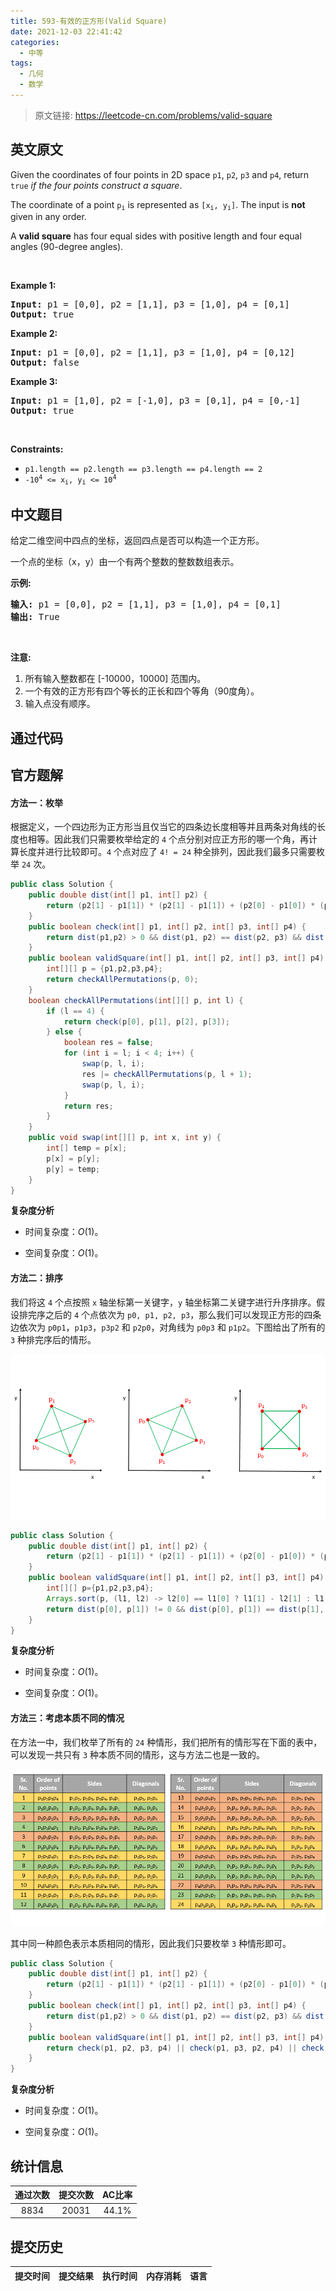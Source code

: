 ```yaml
---
title: 593-有效的正方形(Valid Square)
date: 2021-12-03 22:41:42
categories:
  - 中等
tags:
  - 几何
  - 数学
---
```


> 原文链接: https://leetcode-cn.com/problems/valid-square


## 英文原文
<div><p>Given the coordinates of four points in 2D space <code>p1</code>, <code>p2</code>, <code>p3</code> and <code>p4</code>, return <code>true</code> <em>if the four points construct a square</em>.</p>

<p>The coordinate of a point <code>p<sub>i</sub></code> is represented as <code>[x<sub>i</sub>, y<sub>i</sub>]</code>. The input is <strong>not</strong> given in any order.</p>

<p>A <strong>valid square</strong> has four equal sides with positive length and four equal angles (90-degree angles).</p>

<p>&nbsp;</p>
<p><strong>Example 1:</strong></p>

<pre>
<strong>Input:</strong> p1 = [0,0], p2 = [1,1], p3 = [1,0], p4 = [0,1]
<strong>Output:</strong> true
</pre>

<p><strong>Example 2:</strong></p>

<pre>
<strong>Input:</strong> p1 = [0,0], p2 = [1,1], p3 = [1,0], p4 = [0,12]
<strong>Output:</strong> false
</pre>

<p><strong>Example 3:</strong></p>

<pre>
<strong>Input:</strong> p1 = [1,0], p2 = [-1,0], p3 = [0,1], p4 = [0,-1]
<strong>Output:</strong> true
</pre>

<p>&nbsp;</p>
<p><strong>Constraints:</strong></p>

<ul>
	<li><code>p1.length == p2.length == p3.length == p4.length == 2</code></li>
	<li><code>-10<sup>4</sup> &lt;= x<sub>i</sub>, y<sub>i</sub> &lt;= 10<sup>4</sup></code></li>
</ul>
</div>

## 中文题目
<div><p>给定二维空间中四点的坐标，返回四点是否可以构造一个正方形。</p>

<p>一个点的坐标（x，y）由一个有两个整数的整数数组表示。</p>

<p><strong>示例:</strong></p>

<pre>
<strong>输入:</strong> p1 = [0,0], p2 = [1,1], p3 = [1,0], p4 = [0,1]
<strong>输出:</strong> True
</pre>

<p>&nbsp;</p>

<p><strong>注意:</strong></p>

<ol>
	<li>所有输入整数都在 [-10000，10000] 范围内。</li>
	<li>一个有效的正方形有四个等长的正长和四个等角（90度角）。</li>
	<li>输入点没有顺序。</li>
</ol>
</div>

## 通过代码
<RecoDemo>
</RecoDemo>


## 官方题解
#### 方法一：枚举

根据定义，一个四边形为正方形当且仅当它的四条边长度相等并且两条对角线的长度也相等。因此我们只需要枚举给定的 `4` 个点分别对应正方形的哪一个角，再计算长度并进行比较即可。`4` 个点对应了 `4! = 24` 种全排列，因此我们最多只需要枚举 `24` 次。

```Java [sol1]
public class Solution {
    public double dist(int[] p1, int[] p2) {
        return (p2[1] - p1[1]) * (p2[1] - p1[1]) + (p2[0] - p1[0]) * (p2[0] - p1[0]);
    }
    public boolean check(int[] p1, int[] p2, int[] p3, int[] p4) {
        return dist(p1,p2) > 0 && dist(p1, p2) == dist(p2, p3) && dist(p2, p3) == dist(p3, p4) && dist(p3, p4) == dist(p4, p1) && dist(p1, p3) == dist(p2, p4);
    }
    public boolean validSquare(int[] p1, int[] p2, int[] p3, int[] p4) {
        int[][] p = {p1,p2,p3,p4};
        return checkAllPermutations(p, 0);
    }
    boolean checkAllPermutations(int[][] p, int l) {
        if (l == 4) {
            return check(p[0], p[1], p[2], p[3]);
        } else {
            boolean res = false;
            for (int i = l; i < 4; i++) {
                swap(p, l, i);
                res |= checkAllPermutations(p, l + 1);
                swap(p, l, i);
            }
            return res;
        }
    }
    public void swap(int[][] p, int x, int y) {
        int[] temp = p[x];
        p[x] = p[y];
        p[y] = temp;
    }
}
```

**复杂度分析**

* 时间复杂度：$O(1)$。

* 空间复杂度：$O(1)$。

#### 方法二：排序

我们将这 `4` 个点按照 `x` 轴坐标第一关键字，`y` 轴坐标第二关键字进行升序排序。假设排完序之后的 `4` 个点依次为 `p0, p1, p2, p3`，那么我们可以发现正方形的四条边依次为 `p0p1`，`p1p3`，`p3p2` 和 `p2p0`，对角线为 `p0p3` 和 `p1p2`。下图给出了所有的 `3` 种排完序后的情形。

![Valid_Square](../images/valid-square-0.png)

```Java [sol2]
public class Solution {
    public double dist(int[] p1, int[] p2) {
        return (p2[1] - p1[1]) * (p2[1] - p1[1]) + (p2[0] - p1[0]) * (p2[0] - p1[0]);
    }
    public boolean validSquare(int[] p1, int[] p2, int[] p3, int[] p4) {
        int[][] p={p1,p2,p3,p4};
        Arrays.sort(p, (l1, l2) -> l2[0] == l1[0] ? l1[1] - l2[1] : l1[0] - l2[0]);
        return dist(p[0], p[1]) != 0 && dist(p[0], p[1]) == dist(p[1], p[3]) && dist(p[1], p[3]) == dist(p[3], p[2]) && dist(p[3], p[2]) == dist(p[2], p[0])   && dist(p[0],p[3])==dist(p[1],p[2]);
    }
}
```

**复杂度分析**

* 时间复杂度：$O(1)$。

* 空间复杂度：$O(1)$。

#### 方法三：考虑本质不同的情况

在方法一中，我们枚举了所有的 `24` 种情形，我们把所有的情形写在下面的表中，可以发现一共只有 `3` 种本质不同的情形，这与方法二也是一致的。

![Valid_Square](../images/valid-square-1.png)

其中同一种颜色表示本质相同的情形，因此我们只要枚举 `3` 种情形即可。

```Java [sol3]
public class Solution {
    public double dist(int[] p1, int[] p2) {
        return (p2[1] - p1[1]) * (p2[1] - p1[1]) + (p2[0] - p1[0]) * (p2[0] - p1[0]);
    }
    public boolean check(int[] p1, int[] p2, int[] p3, int[] p4) {
        return dist(p1,p2) > 0 && dist(p1, p2) == dist(p2, p3) && dist(p2, p3) == dist(p3, p4) && dist(p3, p4) == dist(p4, p1) && dist(p1, p3) == dist(p2, p4);
    }
    public boolean validSquare(int[] p1, int[] p2, int[] p3, int[] p4) {
        return check(p1, p2, p3, p4) || check(p1, p3, p2, p4) || check(p1, p2, p4, p3);
    }
}
```

**复杂度分析**

* 时间复杂度：$O(1)$。

* 空间复杂度：$O(1)$。

## 统计信息
| 通过次数 | 提交次数 | AC比率 |
| :------: | :------: | :------: |
|    8834    |    20031    |   44.1%   |

## 提交历史
| 提交时间 | 提交结果 | 执行时间 |  内存消耗  | 语言 |
| :------: | :------: | :------: | :--------: | :--------: |
